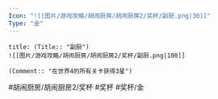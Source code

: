 ```yaml
---
Icon: "![[图片/游戏攻略/胡闹厨房/胡闹厨房2/奖杯/副厨.png|30]]"
Type: "金"
---
```

```ad-common-gold-trophy
title: (Title:: "副厨")
![[图片/游戏攻略/胡闹厨房/胡闹厨房2/奖杯/副厨.png|100]]

(Comment:: "在世界4的所有关卡获得3星")
```

#胡闹厨房/胡闹厨房2/奖杯 #奖杯 #奖杯/金
